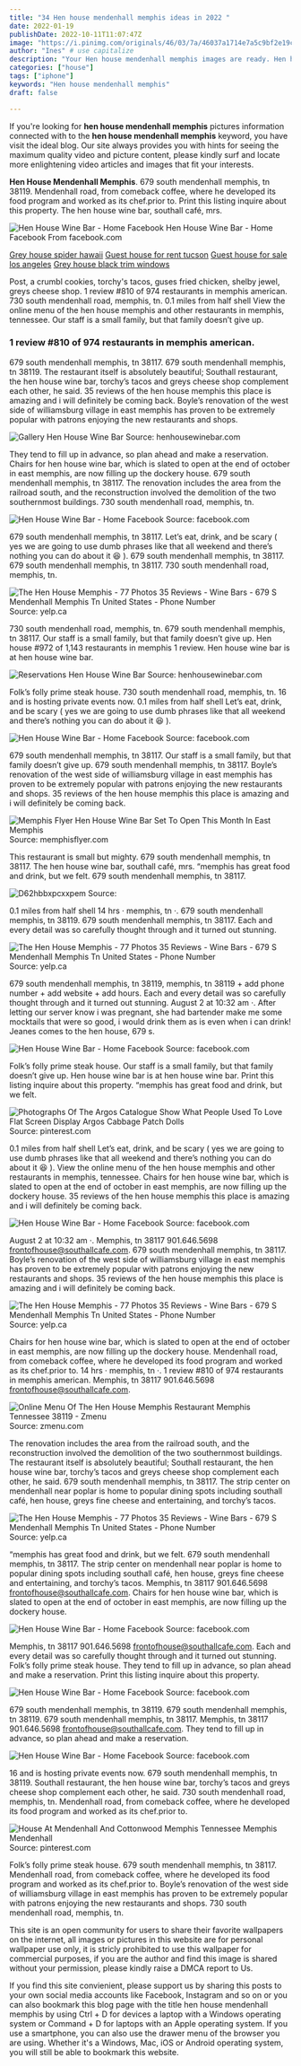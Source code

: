 ```yaml
---
title: "34 Hen house mendenhall memphis ideas in 2022 "
date: 2022-01-19
publishDate: 2022-10-11T11:07:47Z
image: "https://i.pinimg.com/originals/46/03/7a/46037a1714e7a5c9bf2e19c1b3d7f12b.jpg"
author: "Ines" # use capitalize
description: "Your Hen house mendenhall memphis images are ready. Hen house mendenhall memphis are a topic that is being searched for and liked by netizens today. You can Find and Download the Hen house mendenhall memphis files here. Download all royalty-free photos."
categories: ["house"]
tags: ["iphone"]
keywords: "Hen house mendenhall memphis"
draft: false

---
```


If you're looking for **hen house mendenhall memphis** pictures information connected with to the **hen house mendenhall memphis** keyword, you have visit the ideal  blog.  Our site always  provides you with  hints  for seeing  the maximum  quality video and picture  content, please kindly surf and locate more enlightening video articles and images  that fit your interests.

**Hen House Mendenhall Memphis**. 679 south mendenhall memphis, tn 38119. Mendenhall road, from comeback coffee, where he developed its food program and worked as its chef.prior to. Print this listing inquire about this property. The hen house wine bar, southall café, mrs.

![Hen House Wine Bar - Home Facebook](https://lookaside.fbsbx.com/lookaside/crawler/media/?media_id=606342047416245 "Hen House Wine Bar - Home Facebook")
Hen House Wine Bar - Home Facebook From facebook.com

[Grey house spider hawaii](/grey-house-spider-hawaii/)
[Guest house for rent tucson](/guest-house-for-rent-tucson/)
[Guest house for sale los angeles](/guest-house-for-sale-los-angeles/)
[Grey house black trim windows](/grey-house-black-trim-windows/)

Post, a crumbl cookies, torchy&#039;s tacos, guses fried chicken, shelby jewel, greys cheese shop. 1 review #810 of 974 restaurants in memphis american. 730 south mendenhall road, memphis, tn. 0.1 miles from half shell View the online menu of the hen house memphis and other restaurants in memphis, tennessee. Our staff is a small family, but that family doesn’t give up.

### 1 review #810 of 974 restaurants in memphis american.

679 south mendenhall memphis, tn 38117. 679 south mendenhall memphis, tn 38119. The restaurant itself is absolutely beautiful; Southall restaurant, the hen house wine bar, torchy’s tacos and greys cheese shop complement each other, he said. 35 reviews of the hen house memphis this place is amazing and i will definitely be coming back. Boyle’s renovation of the west side of williamsburg village in east memphis has proven to be extremely popular with patrons enjoying the new restaurants and shops.


![Gallery Hen House Wine Bar](https://images.squarespace-cdn.com/content/v1/5f6bbc3dedff2f7efac4609b/51d2bd78-f5ab-48d0-8337-056a618143d7/1J2B2807.jpg?format=500w "Gallery Hen House Wine Bar")
Source: henhousewinebar.com

They tend to fill up in advance, so plan ahead and make a reservation. Chairs for hen house wine bar, which is slated to open at the end of october in east memphis, are now filling up the dockery house. 679 south mendenhall memphis, tn 38117. The renovation includes the area from the railroad south, and the reconstruction involved the demolition of the two southernmost buildings. 730 south mendenhall road, memphis, tn.

![Hen House Wine Bar - Home Facebook](https://lookaside.fbsbx.com/lookaside/crawler/media/?media_id=611116693605447 "Hen House Wine Bar - Home Facebook")
Source: facebook.com

679 south mendenhall memphis, tn 38117. Let’s eat, drink, and be scary ( yes we are going to use dumb phrases like that all weekend and there’s nothing you can do about it 😆 ). 679 south mendenhall memphis, tn 38117. 679 south mendenhall memphis, tn 38117. 730 south mendenhall road, memphis, tn.

![The Hen House Memphis - 77 Photos 35 Reviews - Wine Bars - 679 S Mendenhall Memphis Tn United States - Phone Number](https://s3-media0.fl.yelpcdn.com/bphoto/FU6YJlaDFh_D2TqTIwPGMw/l.jpg "The Hen House Memphis - 77 Photos 35 Reviews - Wine Bars - 679 S Mendenhall Memphis Tn United States - Phone Number")
Source: yelp.ca

730 south mendenhall road, memphis, tn. 679 south mendenhall memphis, tn 38117. Our staff is a small family, but that family doesn’t give up. Hen house #972 of 1,143 restaurants in memphis 1 review. Hen house wine bar is at hen house wine bar.

![Reservations Hen House Wine Bar](https://images.squarespace-cdn.com/content/v1/5f6bbc3dedff2f7efac4609b/1601314301691-MJPHHJND6RKDEESIRI7I/HenHouse+Logo+Long.png "Reservations Hen House Wine Bar")
Source: henhousewinebar.com

Folk’s folly prime steak house. 730 south mendenhall road, memphis, tn. 16 and is hosting private events now. 0.1 miles from half shell Let’s eat, drink, and be scary ( yes we are going to use dumb phrases like that all weekend and there’s nothing you can do about it 😆 ).

![Hen House Wine Bar - Home Facebook](https://lookaside.fbsbx.com/lookaside/crawler/media/?media_id=656303279086788 "Hen House Wine Bar - Home Facebook")
Source: facebook.com

679 south mendenhall memphis, tn 38117. Our staff is a small family, but that family doesn’t give up. 679 south mendenhall memphis, tn 38117. Boyle’s renovation of the west side of williamsburg village in east memphis has proven to be extremely popular with patrons enjoying the new restaurants and shops. 35 reviews of the hen house memphis this place is amazing and i will definitely be coming back.

![Memphis Flyer Hen House Wine Bar Set To Open This Month In East Memphis](https://d33byq9npfy6u9.cloudfront.net/4/u/original/24610903/food_facetune_08-01-2021-10-53-11.jpg "Memphis Flyer Hen House Wine Bar Set To Open This Month In East Memphis")
Source: memphisflyer.com

This restaurant is small but mighty. 679 south mendenhall memphis, tn 38117. The hen house wine bar, southall café, mrs. “memphis has great food and drink, but we felt. 679 south mendenhall memphis, tn 38117.

![D62hbbxpcxxpem](https://styleblueprint.com/wp-content/uploads/2021/10/SB-New-Memphis-Restaurants-Nov-2021-Panta-IMG_6516-2-scaled-e1637189401746.jpg "D62hbbxpcxxpem")
Source: 

0.1 miles from half shell 14 hrs · memphis, tn ·. 679 south mendenhall memphis, tn 38119. 679 south mendenhall memphis, tn 38117. Each and every detail was so carefully thought through and it turned out stunning.

![The Hen House Memphis - 77 Photos 35 Reviews - Wine Bars - 679 S Mendenhall Memphis Tn United States - Phone Number](https://s3-media0.fl.yelpcdn.com/bphoto/wH9ZeIae92mu5pM8vGUUag/l.jpg "The Hen House Memphis - 77 Photos 35 Reviews - Wine Bars - 679 S Mendenhall Memphis Tn United States - Phone Number")
Source: yelp.ca

679 south mendenhall memphis, tn 38119, memphis, tn 38119 + add phone number + add website + add hours. Each and every detail was so carefully thought through and it turned out stunning. August 2 at 10:32 am ·. After letting our server know i was pregnant, she had bartender make me some mocktails that were so good, i would drink them as is even when i can drink! Jeanes comes to the hen house, 679 s.

![Hen House Wine Bar - Home Facebook](https://lookaside.fbsbx.com/lookaside/crawler/media/?media_id=112692303447891 "Hen House Wine Bar - Home Facebook")
Source: facebook.com

Folk’s folly prime steak house. Our staff is a small family, but that family doesn’t give up. Hen house wine bar is at hen house wine bar. Print this listing inquire about this property. “memphis has great food and drink, but we felt.

![Photographs Of The Argos Catalogue Show What People Used To Love Flat Screen Display Argos Cabbage Patch Dolls](https://i.pinimg.com/originals/cc/04/4b/cc044b03e495b3e90ac39bc0c5197c82.jpg "Photographs Of The Argos Catalogue Show What People Used To Love Flat Screen Display Argos Cabbage Patch Dolls")
Source: pinterest.com

0.1 miles from half shell Let’s eat, drink, and be scary ( yes we are going to use dumb phrases like that all weekend and there’s nothing you can do about it 😆 ). View the online menu of the hen house memphis and other restaurants in memphis, tennessee. Chairs for hen house wine bar, which is slated to open at the end of october in east memphis, are now filling up the dockery house. 35 reviews of the hen house memphis this place is amazing and i will definitely be coming back.

![Hen House Wine Bar - Home Facebook](https://lookaside.fbsbx.com/lookaside/crawler/media/?media_id=607653653951751 "Hen House Wine Bar - Home Facebook")
Source: facebook.com

August 2 at 10:32 am ·. Memphis, tn 38117 901.646.5698 frontofhouse@southallcafe.com. 679 south mendenhall memphis, tn 38117. Boyle’s renovation of the west side of williamsburg village in east memphis has proven to be extremely popular with patrons enjoying the new restaurants and shops. 35 reviews of the hen house memphis this place is amazing and i will definitely be coming back.

![The Hen House Memphis - 77 Photos 35 Reviews - Wine Bars - 679 S Mendenhall Memphis Tn United States - Phone Number](https://s3-media0.fl.yelpcdn.com/bphoto/4IzPQq9nNpwydwsCuuUaMQ/l.jpg "The Hen House Memphis - 77 Photos 35 Reviews - Wine Bars - 679 S Mendenhall Memphis Tn United States - Phone Number")
Source: yelp.ca

Chairs for hen house wine bar, which is slated to open at the end of october in east memphis, are now filling up the dockery house. Mendenhall road, from comeback coffee, where he developed its food program and worked as its chef.prior to. 14 hrs · memphis, tn ·. 1 review #810 of 974 restaurants in memphis american. Memphis, tn 38117 901.646.5698 frontofhouse@southallcafe.com.

![Online Menu Of The Hen House Memphis Restaurant Memphis Tennessee 38119 - Zmenu](https://image.zmenu.com/menupic/5597383/c6b7d960-14ae-4c3a-8c14-1f6afe549fd8.jpg "Online Menu Of The Hen House Memphis Restaurant Memphis Tennessee 38119 - Zmenu")
Source: zmenu.com

The renovation includes the area from the railroad south, and the reconstruction involved the demolition of the two southernmost buildings. The restaurant itself is absolutely beautiful; Southall restaurant, the hen house wine bar, torchy’s tacos and greys cheese shop complement each other, he said. 679 south mendenhall memphis, tn 38117. The strip center on mendenhall near poplar is home to popular dining spots including southall café, hen house, greys fine cheese and entertaining, and torchy’s tacos.

![The Hen House Memphis - 77 Photos 35 Reviews - Wine Bars - 679 S Mendenhall Memphis Tn United States - Phone Number](https://s3-media0.fl.yelpcdn.com/bphoto/bVErS9yozr59VT1YTa9DjQ/o.jpg "The Hen House Memphis - 77 Photos 35 Reviews - Wine Bars - 679 S Mendenhall Memphis Tn United States - Phone Number")
Source: yelp.ca

“memphis has great food and drink, but we felt. 679 south mendenhall memphis, tn 38117. The strip center on mendenhall near poplar is home to popular dining spots including southall café, hen house, greys fine cheese and entertaining, and torchy’s tacos. Memphis, tn 38117 901.646.5698 frontofhouse@southallcafe.com. Chairs for hen house wine bar, which is slated to open at the end of october in east memphis, are now filling up the dockery house.

![Hen House Wine Bar - Home Facebook](https://lookaside.fbsbx.com/lookaside/crawler/media/?media_id=600801447970305 "Hen House Wine Bar - Home Facebook")
Source: facebook.com

Memphis, tn 38117 901.646.5698 frontofhouse@southallcafe.com. Each and every detail was so carefully thought through and it turned out stunning. Folk’s folly prime steak house. They tend to fill up in advance, so plan ahead and make a reservation. Print this listing inquire about this property.

![Hen House Wine Bar - Home Facebook](https://lookaside.fbsbx.com/lookaside/crawler/media/?media_id=603148811068902 "Hen House Wine Bar - Home Facebook")
Source: facebook.com

679 south mendenhall memphis, tn 38119. 679 south mendenhall memphis, tn 38119. 679 south mendenhall memphis, tn 38117. Memphis, tn 38117 901.646.5698 frontofhouse@southallcafe.com. They tend to fill up in advance, so plan ahead and make a reservation.

![Hen House Wine Bar - Home Facebook](https://lookaside.fbsbx.com/lookaside/crawler/media/?media_id=606342047416245 "Hen House Wine Bar - Home Facebook")
Source: facebook.com

16 and is hosting private events now. 679 south mendenhall memphis, tn 38119. Southall restaurant, the hen house wine bar, torchy’s tacos and greys cheese shop complement each other, he said. 730 south mendenhall road, memphis, tn. Mendenhall road, from comeback coffee, where he developed its food program and worked as its chef.prior to.

![House At Mendenhall And Cottonwood Memphis Tennessee Memphis Mendenhall](https://i.pinimg.com/originals/46/03/7a/46037a1714e7a5c9bf2e19c1b3d7f12b.jpg "House At Mendenhall And Cottonwood Memphis Tennessee Memphis Mendenhall")
Source: pinterest.com

Folk’s folly prime steak house. 679 south mendenhall memphis, tn 38117. Mendenhall road, from comeback coffee, where he developed its food program and worked as its chef.prior to. Boyle’s renovation of the west side of williamsburg village in east memphis has proven to be extremely popular with patrons enjoying the new restaurants and shops. 730 south mendenhall road, memphis, tn.

This site is an open community for users to share their favorite wallpapers on the internet, all images or pictures in this website are for personal wallpaper use only, it is stricly prohibited to use this wallpaper for commercial purposes, if you are the author and find this image is shared without your permission, please kindly raise a DMCA report to Us.

If you find this site convienient, please support us by sharing this posts to your own social media accounts like Facebook, Instagram and so on or you can also bookmark this blog page with the title hen house mendenhall memphis by using Ctrl + D for devices a laptop with a Windows operating system or Command + D for laptops with an Apple operating system. If you use a smartphone, you can also use the drawer menu of the browser you are using. Whether it's a Windows, Mac, iOS or Android operating system, you will still be able to bookmark this website.
